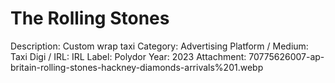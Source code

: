 # The Rolling Stones

Description: Custom wrap taxi
Category: Advertising
Platform / Medium: Taxi
Digi / IRL: IRL
Label: Polydor
Year: 2023
Attachment: 70775626007-ap-britain-rolling-stones-hackney-diamonds-arrivals%201.webp